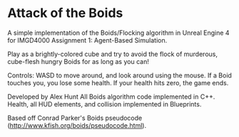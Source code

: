 # Attack of the Boids
A simple implementation of the Boids/Flocking algorithm in Unreal Engine 4 for IMGD4000 Assignment 1: Agent-Based Simulation.

Play as a brightly-colored cube and try to avoid the flock of murderous, cube-flesh hungry Boids for as long as you can!

Controls: WASD to move around, and look around using the mouse. If a Boid touches you, you lose some health. If your health hits zero, the game ends.

Developed by Alex Hunt
All Boids algorithm code implemented in C++. Health, all HUD elements, and collision implemented in Blueprints.

Based off Conrad Parker's Boids pseudocode (http://www.kfish.org/boids/pseudocode.html).
